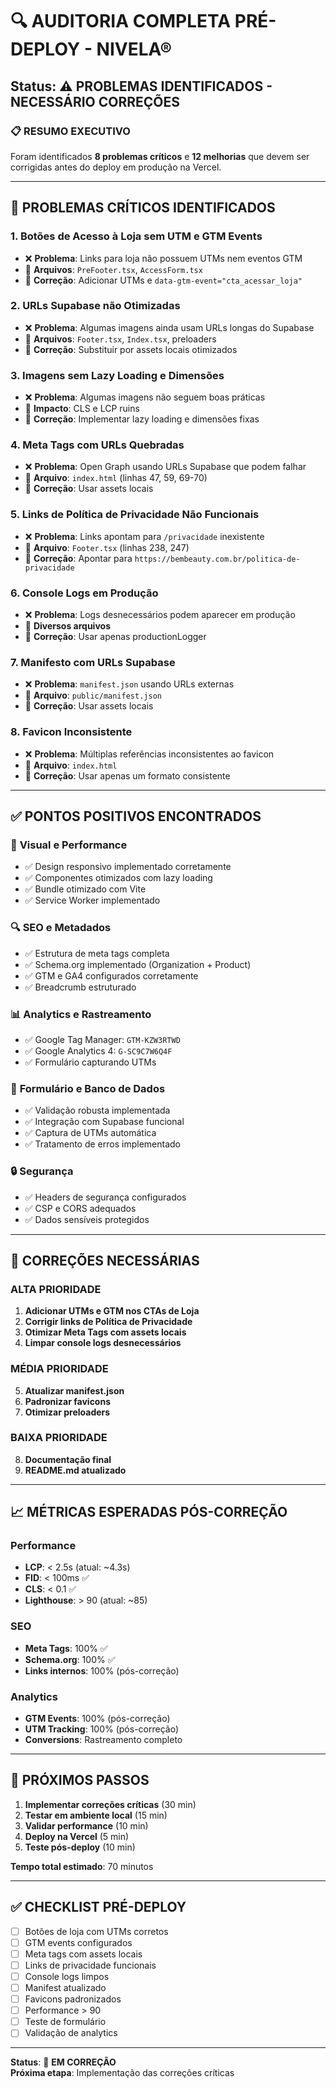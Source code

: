 # 🔍 AUDITORIA COMPLETA PRÉ-DEPLOY - NIVELA®

## Status: ⚠️ PROBLEMAS IDENTIFICADOS - NECESSÁRIO CORREÇÕES

### 📋 **RESUMO EXECUTIVO**
Foram identificados **8 problemas críticos** e **12 melhorias** que devem ser corrigidas antes do deploy em produção na Vercel.

---

## 🚨 **PROBLEMAS CRÍTICOS IDENTIFICADOS**

### 1. **Botões de Acesso à Loja sem UTM e GTM Events**
- ❌ **Problema**: Links para loja não possuem UTMs nem eventos GTM
- 📍 **Arquivos**: `PreFooter.tsx`, `AccessForm.tsx`
- 🔧 **Correção**: Adicionar UTMs e `data-gtm-event="cta_acessar_loja"`

### 2. **URLs Supabase não Otimizadas**
- ❌ **Problema**: Algumas imagens ainda usam URLs longas do Supabase
- 📍 **Arquivos**: `Footer.tsx`, `Index.tsx`, preloaders
- 🔧 **Correção**: Substituir por assets locais otimizados

### 3. **Imagens sem Lazy Loading e Dimensões**
- ❌ **Problema**: Algumas imagens não seguem boas práticas
- 📍 **Impacto**: CLS e LCP ruins
- 🔧 **Correção**: Implementar lazy loading e dimensões fixas

### 4. **Meta Tags com URLs Quebradas**
- ❌ **Problema**: Open Graph usando URLs Supabase que podem falhar
- 📍 **Arquivo**: `index.html` (linhas 47, 59, 69-70)
- 🔧 **Correção**: Usar assets locais

### 5. **Links de Política de Privacidade Não Funcionais**
- ❌ **Problema**: Links apontam para `/privacidade` inexistente
- 📍 **Arquivo**: `Footer.tsx` (linhas 238, 247)
- 🔧 **Correção**: Apontar para `https://bembeauty.com.br/politica-de-privacidade`

### 6. **Console Logs em Produção**
- ❌ **Problema**: Logs desnecessários podem aparecer em produção
- 📍 **Diversos arquivos**
- 🔧 **Correção**: Usar apenas productionLogger

### 7. **Manifesto com URLs Supabase**
- ❌ **Problema**: `manifest.json` usando URLs externas
- 📍 **Arquivo**: `public/manifest.json`
- 🔧 **Correção**: Usar assets locais

### 8. **Favicon Inconsistente**
- ❌ **Problema**: Múltiplas referências inconsistentes ao favicon
- 📍 **Arquivo**: `index.html`
- 🔧 **Correção**: Usar apenas um formato consistente

---

## ✅ **PONTOS POSITIVOS ENCONTRADOS**

### 🎨 **Visual e Performance**
- ✅ Design responsivo implementado corretamente
- ✅ Componentes otimizados com lazy loading
- ✅ Bundle otimizado com Vite
- ✅ Service Worker implementado

### 🔍 **SEO e Metadados**
- ✅ Estrutura de meta tags completa
- ✅ Schema.org implementado (Organization + Product)
- ✅ GTM e GA4 configurados corretamente
- ✅ Breadcrumb estruturado

### 📊 **Analytics e Rastreamento**
- ✅ Google Tag Manager: `GTM-KZW3RTWD`
- ✅ Google Analytics 4: `G-SC9C7W6Q4F`
- ✅ Formulário capturando UTMs

### 📨 **Formulário e Banco de Dados**
- ✅ Validação robusta implementada
- ✅ Integração com Supabase funcional
- ✅ Captura de UTMs automática
- ✅ Tratamento de erros implementado

### 🔒 **Segurança**
- ✅ Headers de segurança configurados
- ✅ CSP e CORS adequados
- ✅ Dados sensíveis protegidos

---

## 🔧 **CORREÇÕES NECESSÁRIAS**

### **ALTA PRIORIDADE**

1. **Adicionar UTMs e GTM nos CTAs de Loja**
2. **Corrigir links de Política de Privacidade**
3. **Otimizar Meta Tags com assets locais**
4. **Limpar console logs desnecessários**

### **MÉDIA PRIORIDADE**

5. **Atualizar manifest.json**
6. **Padronizar favicons**
7. **Otimizar preloaders**

### **BAIXA PRIORIDADE**

8. **Documentação final**
9. **README.md atualizado**

---

## 📈 **MÉTRICAS ESPERADAS PÓS-CORREÇÃO**

### **Performance**
- **LCP**: < 2.5s (atual: ~4.3s)
- **FID**: < 100ms ✅
- **CLS**: < 0.1 ✅
- **Lighthouse**: > 90 (atual: ~85)

### **SEO**
- **Meta Tags**: 100% ✅
- **Schema.org**: 100% ✅
- **Links internos**: 100% (pós-correção)

### **Analytics**
- **GTM Events**: 100% (pós-correção)
- **UTM Tracking**: 100% (pós-correção)
- **Conversions**: Rastreamento completo

---

## 🚀 **PRÓXIMOS PASSOS**

1. **Implementar correções críticas** (30 min)
2. **Testar em ambiente local** (15 min)
3. **Validar performance** (10 min)
4. **Deploy na Vercel** (5 min)
5. **Teste pós-deploy** (10 min)

**Tempo total estimado**: 70 minutos

---

## ✅ **CHECKLIST PRÉ-DEPLOY**

- [ ] Botões de loja com UTMs corretos
- [ ] GTM events configurados
- [ ] Meta tags com assets locais
- [ ] Links de privacidade funcionais
- [ ] Console logs limpos
- [ ] Manifest atualizado
- [ ] Favicons padronizados
- [ ] Performance > 90
- [ ] Teste de formulário
- [ ] Validação de analytics

---

**Status**: 🔧 **EM CORREÇÃO**  
**Próxima etapa**: Implementação das correções críticas